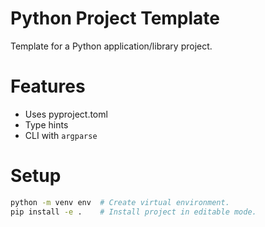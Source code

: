 # Python Project Template
Template for a Python application/library project.

# Features
- Uses pyproject.toml
- Type hints
- CLI with `argparse`

# Setup
```sh
python -m venv env	# Create virtual environment.
pip install -e .	# Install project in editable mode.
```